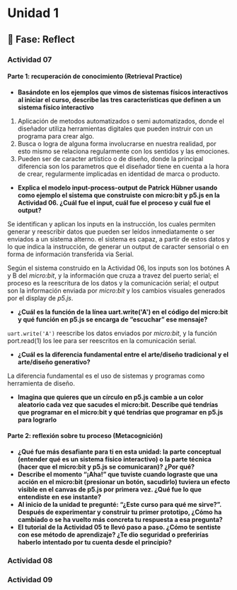 # Unidad 1

## 🤔 Fase: Reflect

### Actividad 07
#### **Parte 1: recuperación de conocimiento (Retrieval Practice)**

- **Basándote en los ejemplos que vimos de sistemas físicos interactivos al iniciar el curso, describe las tres características que definen a un sistema físico interactivo**

1. Aplicación de metodos automatizados o semi automatizados, donde el diseñador utiliza herramientas digitales que pueden instruir con un programa para crear algo.
2. Busca o logra de alguna forma involucrarse en nuestra realidad, por esto mismo se relaciona regularmente con los sentidos y las emociones.
3. Pueden ser de caracter artístico o de diseño, donde la principal diferencia son los parametros que el diseñador tiene en cuenta a la hora de crear, regularmente implicadas en identidad de marca o producto.

- **Explica el modelo input-process-output de Patrick Hübner usando como ejemplo el sistema que construiste con micro:bit y p5.js en la Actividad 06. ¿Cuál fue el input, cuál fue el proceso y cuál fue el output?**

Se identifican y aplican los inputs en la instrucción, los cuales permiten generar y reescribir datos que pueden ser leídos inmediatamente o ser enviados a un sistema alterno. el sistema es capaz, a partir de estos datos y lo que indica la instrucción, de generar un output de caracter sensorial o en forma de información transferida via Serial.

Según el sistema construido en la Actividad 06, los inputs son los botónes A y B del *micro:bit*, y la información que cruza a travez del puerto serial; el proceso es la reescritura de los datos y la comunicación serial; el output son la información enviada por *micro:bit* y los cambios visuales generados por el display de *p5.js*.

- **¿Cuál es la función de la línea uart.write('A') en el código del micro:bit y qué función en p5.js se encarga de “escuchar” ese mensaje?**

`uart.write('A')` reescribe los datos enviados por *micro:bit*, y la función port.read(1) los lee para ser reescritos en la comunicación serial.

- **¿Cuál es la diferencia fundamental entre el arte/diseño tradicional y el arte/diseño generativo?**

La diferencia fundamental es el uso de sistemas y programas como herramienta de diseño.

- **Imagina que quieres que un círculo en p5.js cambie a un color aleatorio cada vez que sacudes el micro:bit. Describe qué tendrías que programar en el micro:bit y qué tendrías que programar en p5.js para lograrlo**



#### **Parte 2: reflexión sobre tu proceso (Metacognición)**

- **¿Qué fue más desafiante para ti en esta unidad: la parte conceptual (entender qué es un sistema físico interactivo) o la parte técnica (hacer que el micro:bit y p5.js se comunicaran)? ¿Por qué?**
- **Describe el momento “¡Aha!” que tuviste cuando lograste que una acción en el micro:bit (presionar un botón, sacudirlo) tuviera un efecto visible en el canvas de p5.js por primera vez. ¿Qué fue lo que entendiste en ese instante?**
- **Al inicio de la unidad te pregunté: “¿Este curso para qué me sirve?”. Después de experimentar y construir tu primer prototipo, ¿Cómo ha cambiado o se ha vuelto más concreta tu respuesta a esa pregunta?**
- **El tutorial de la Actividad 05 te llevó paso a paso. ¿Cómo te sentiste con ese método de aprendizaje? ¿Te dio seguridad o preferirías haberlo intentado por tu cuenta desde el principio?**

### Actividad 08
### Actividad 09
